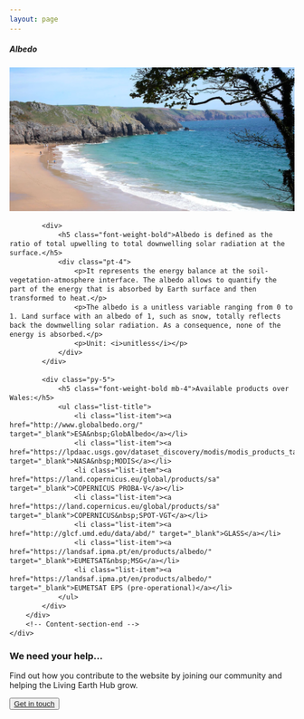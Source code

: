 ```yaml
---
layout: page
---
```


<!-- Content-section-start -->
<div class="container">
    <div class="row">
        <div class="col-12 mt-60">
            <h5 class="common-title">Albedo</h5>
        </div>
        <div class="col-xs-12 col-sm-12 col-ms-9 col-lg-9 col-xl-9 col-xxl-9">
            <div class="common-image pb-5">
                <img src="/assets/img/wales/big/albedo.jpg" class="img-fluid" alt="Albedo">
            </div>

            <div>
                <h5 class="font-weight-bold">Albedo is defined as the ratio of total upwelling to total downwelling solar radiation at the surface.</h5>
                <div class="pt-4">
                    <p>It represents the energy balance at the soil-vegetation-atmosphere interface. The albedo allows to quantify the part of the energy that is absorbed by Earth surface and then transformed to heat.</p>
                    <p>The albedo is a unitless variable ranging from 0 to 1. Land surface with an albedo of 1, such as snow, totally reflects back the downwelling solar radiation. As a consequence, none of the energy is absorbed.</p>
                    <p>Unit: <i>unitless</i></p>
                </div>
            </div>

            <div class="py-5">
                <h5 class="font-weight-bold mb-4">Available products over Wales:</h5>
                <ul class="list-title">
                    <li class="list-item"><a href="http://www.globalbedo.org/" target="_blank">ESA&nbsp;GlobAlbedo</a></li>
                    <li class="list-item"><a href="https://lpdaac.usgs.gov/dataset_discovery/modis/modis_products_table/mcd43a3_v006" target="_blank">NASA&nbsp;MODIS</a></li>
                    <li class="list-item"><a href="https://land.copernicus.eu/global/products/sa" target="_blank">COPERNICUS PROBA-V</a></li>
                    <li class="list-item"><a href="https://land.copernicus.eu/global/products/sa" target="_blank">COPERNICUS&nbsp;SPOT-VGT</a></li>
                    <li class="list-item"><a href="http://glcf.umd.edu/data/abd/" target="_blank">GLASS</a></li>
                    <li class="list-item"><a href="https://landsaf.ipma.pt/en/products/albedo/" target="_blank">EUMETSAT&nbsp;MSG</a></li>
                    <li class="list-item"><a href="https://landsaf.ipma.pt/en/products/albedo/" target="_blank">EUMETSAT EPS (pre-operational)</a></li>
                </ul>
            </div>
        </div>
        <!-- Content-section-end -->
    </div>
</div>
<!-- Content-section-end -->

<!-- get-in-section-Start -->
<div class="container mb-100">
    <div class="get-in-section-main">
        <div class="get-in-section-dsc">
            <h3>We need your help&hellip;</h3>
            <p>Find out how you contribute to the website by joining our community and helping the Living Earth Hub grow.</p>
        </div>
        <button type="button"><a href="/contact/">Get in touch</a></button>
    </div>
</div>
<!-- get-in-section-End -->



